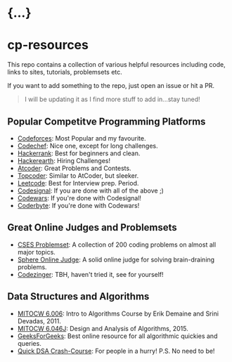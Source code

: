 # {...} 
# cp-resources
This repo contains a collection of various helpful resources including code, links to sites, tutorials, problemsets etc.

If you want to add something to the repo, just open an issue or hit a PR.

> I will be updating it as I find more stuff to add in...stay tuned!

## Popular Competitve Programming Platforms

* [Codeforces](https://codeforces.com): Most Popular and my favourite.
* [Codechef](https://codechef.com): Nice one, except for long challenges.
* [Hackerrank](https://hackerrank.com): Best for beginners and clean.
* [Hackerearth](https://hackerearth.com): Hiring Challenges!
* [Atcoder](https://atcoder.jp): Great Problems and Contests.
* [Topcoder](https://topcoder.com): Similar to AtCoder, but sleeker. 
* [Leetcode](https://leetcode.com): Best for Interview prep. Period.
* [Codesignal](https://codesignal.com): If you are done with all of the above ;)
* [Codewars](https://codewars.com): If you're done with Codesignal!
* [Coderbyte](https://coderbyte.com): If you're done with Codewars!

## Great Online Judges and Problemsets

* [CSES Problemset](https://cses.fi): A collection of 200 coding problems on almost all major topics.
* [Sphere Online Judge](https://spoj.com): A solid online judge for solving brain-draining problems.
* [Codezinger](https://codezinger.com): TBH, haven't tried it, see for yourself!

## Data Structures and Algorithms

* [MITOCW 6.006](https://www.youtube.com/playlist?list=PLUl4u3cNGP61Oq3tWYp6V_F-5jb5L2iHb): Intro to Algorithms Course by Erik Demaine and Srini Devadas, 2011.
* [MITOCW 6.046J](https://www.youtube.com/playlist?list=PLUl4u3cNGP6317WaSNfmCvGym2ucw3oGp): Design and Analysis of Algorithms, 2015.
* [GeeksForGeeks](geeksforgeeks.org): Best online resource for all algorithmic quickies and queries.
* [Quick DSA Crash-Course](https://www.javatpoint.com/data-structure-tutorial): For people in a hurry! P.S. No need to be!
